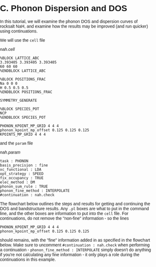 # C. Phonon Dispersion and DOS

In this tutorial, we will examine the phonon DOS and dispersion curves of rocksalt NaH, and examine how the results may be improved (and run quicker) using continuations.

We will use the `cell` file

*nah.cell*
```
%BLOCK LATTICE_ABC
3.393405 3.393405 3.393405
60 60 60
%ENDBLOCK LATTICE_ABC

%BLOCK POSITIONS_FRAC
Na 0 0 0
H 0.5 0.5 0.5
%ENDBLOCK POSITIONS_FRAC

SYMMETRY_GENERATE

%BLOCK SPECIES_POT
NCP
%ENDBLOCK SPECIES_POT

PHONON_KPOINT_MP_GRID 4 4 4
phonon_kpoint_mp_offset 0.125 0.125 0.125
KPOINTS_MP_GRID 4 4 4
```

and the `param` file

*nah.param*
```
task : PHONON
basis_precision : fine
xc_functional : LDA
opt_strategy : SPEED
fix_occupancy : TRUE
elec_method : DM
phonon_sum_rule : TRUE
phonon_fine_method : INTERPOLATE
#continuation : nah.check
```

The flowchart below outlines the steps and results for getting and continuing the DOS and bandstructure results. Any `.pl` boxes are what to put in the command line, and the other boxes are information to put into the `cell` file. For continuations, do not remove the "non-fine" information - so the lines

```
PHONON_KPOINT_MP_GRID 4 4 4
phonon_kpoint_mp_offset 0.125 0.125 0.125
```

should remains, with the "fine" information added in as specified in the flowchart below. Make sure to uncomment `#continuation : nah.check` when performing a continuation - `phonon_fine_method : INTERPOLATE` simply doesn't do anything if you're not calculating any fine information - it only plays a role during the continuations in this example.  

<!DOCTYPE html>
<html lang="en">
<head>
    <meta charset="UTF-8">
    <meta name="viewport" content="width=device-width, initial-scale=1.0">
    <title>Image Viewer Modal</title>
    <style>
        body {
            font-family: Arial, sans-serif;
            margin: 0;
            padding: 0;
        }

        .modal {
            display: flex;
            position: fixed;
            z-index: 1000;
            left: 0;
            top: 0;
            width: 100%;
            height: 100%;
            overflow: auto;
            background-color: rgba(0,0,0,0.8);
            justify-content: center;
            align-items: center;
        }

        .modal-content-zoomed-in {
            background: #000;
            padding: 0;
            border: 1px solid #888;
            width: calc(85vh * 0.6988);
            height: 85vh;
            position: relative;
            overflow: hidden;
        }

        .image-container {
            width: 100%;
            height: 100%;
            overflow: auto;
            position: relative;
            background: #000;
            cursor: grab;
        }

        .image-container:active {
            cursor: grabbing;
        }

        .viewport {
            position: absolute;
            top: 0;
            left: 0;
            background: url('../flowchart.png') no-repeat;
            background-size: cover;
            background-position: center;
        }

        .close {
            color: #aaa;
            font-size: 28px;
            font-weight: bold;
            cursor: pointer;
            position: absolute;
            top: 10px;
            right: 10px;
        }

        .close:hover,
        .close:focus {
            color: #fff;
            text-decoration: none;
        }

        .thumbnail {
            cursor: pointer;
            width: 300px;
            height: auto;
            margin: 20px;
        }
    </style>
</head>
<div id="image-viewer-container">
    <img src="../flowchart.png" alt="Thumbnail" class="thumbnail" id="thumbnail">
</div>

<script>
document.addEventListener("DOMContentLoaded", function() {
    const container = document.getElementById('image-viewer-container');
    const imageWidth = 2958;
    const imageHeight = 4233;

    ZOOM_INCREMENT = 0.02; // Zoom increment/Decrement value for each scroll

    let zoomLevel; // Variable to store the current zoom level
    let mouseX, mouseY; // Variables to store mouse position relative to the image container
    let imageContainer; // Variable to store the image container element
    let viewport; // Variable to store the viewport element
    let isPanning = false; // Variable to track if panning is active
    let startX, startY, scrollLeft, scrollTop; // Variables for panning

    function calculateInitialZoomLevel(modalWidth, modalHeight) {
        const widthRatio = modalWidth / imageWidth;
        const heightRatio = modalHeight / imageHeight;
        return Math.min(widthRatio, heightRatio);
    }

    function updateZoom(change=0, ZOOM_INCREMENT) {
        const zoomedWidth = imageWidth * zoomLevel;
        const zoomedHeight = imageHeight * zoomLevel;

        const viewportWidth = imageContainer.clientWidth;
        const viewportHeight = imageContainer.clientHeight;

        const effectiveWidth = Math.min(imageWidth, viewportWidth / zoomLevel);
        const effectiveHeight = Math.min(imageHeight, viewportHeight / zoomLevel);

        const mouseXPercentImage1 = (mouseX + imageContainer.scrollLeft) / (imageWidth * (zoomLevel-change*ZOOM_INCREMENT));
        const mouseYPercentImage1 = (mouseY + imageContainer.scrollTop) / (imageHeight * (zoomLevel-change*ZOOM_INCREMENT));
        const mouseXPercentModal = mouseX / viewportWidth;
        const mouseYPercentModal = mouseY / viewportHeight;

        const pixelX = mouseXPercentImage1 * imageWidth;
        const pixelY = mouseYPercentImage1 * imageHeight;

        const newPixelX = mouseXPercentModal * effectiveWidth;
        const newPixelY = mouseYPercentModal * effectiveHeight;

        const pixelShiftX = pixelX - newPixelX ;
        const pixelShiftY = pixelY - newPixelY;

        const adjustedShiftX = pixelShiftX * (viewportWidth/effectiveWidth);
        const adjustedShiftY = pixelShiftY * (viewportHeight/effectiveHeight);

        viewport.style.width = `${zoomedWidth}px`;
        viewport.style.height = `${zoomedHeight}px`;

        imageContainer.scrollLeft = adjustedShiftX;
        imageContainer.scrollTop = adjustedShiftY;
    }

    function openZoomedInModal() {
        const modal = document.createElement("div");
        modal.className = "modal";

        const modalContent = document.createElement("div");
        modalContent.className = "modal-content-zoomed-in";
        modalContent.style.width = 'calc(85vh * 0.6988)'; // Updated width
        modalContent.style.height = '85vh'; // Updated height

        const closeBtn = document.createElement("span");
        closeBtn.className = "close";
        closeBtn.innerHTML = "&times;";
        closeBtn.onclick = () => container.removeChild(modal); // Modified to use container

        imageContainer = document.createElement("div");
        imageContainer.className = "image-container";

        viewport = document.createElement("div");
        viewport.className = "viewport";
        viewport.style.backgroundImage = "url('../flowchart.png')";

        imageContainer.appendChild(viewport);
        modalContent.appendChild(closeBtn);
        modalContent.appendChild(imageContainer);
        modal.appendChild(modalContent);
        container.appendChild(modal); // Modified to use container

        const modalWidth = modalContent.clientWidth;
        const modalHeight = modalContent.clientHeight;
        zoomLevel = calculateInitialZoomLevel(modalWidth, modalHeight);

        MIN_ZOOM = zoomLevel;
        updateZoom();

        imageContainer.addEventListener('wheel', function(event) {
            event.preventDefault();

            const rect = imageContainer.getBoundingClientRect();
            mouseX = event.clientX - rect.left;
            mouseY = event.clientY - rect.top;

            if (event.deltaY < 0) {
                ZOOM_INCREMENT = 0.02;
                zoomLevel += ZOOM_INCREMENT; // Zoom in
                change = 1;
            } else {
                ZOOM_INCREMENT = 0.04;
                zoomLevel = Math.max(MIN_ZOOM, zoomLevel - ZOOM_INCREMENT); // Zoom out

                change = -1;
                if (zoomLevel === MIN_ZOOM) {
                    change = 0;  
                }
            }

            updateZoom(change, ZOOM_INCREMENT);
        });

        // Panning functionality
        imageContainer.addEventListener('mousedown', function(event) {
            isPanning = true;
            startX = event.clientX;
            startY = event.clientY;
            scrollLeft = imageContainer.scrollLeft;
            scrollTop = imageContainer.scrollTop;
        });

        imageContainer.addEventListener('mousemove', function(event) {
            if (!isPanning) return;
            const x = event.clientX - startX;
            const y = event.clientY - startY;
            imageContainer.scrollLeft = scrollLeft - x;
            imageContainer.scrollTop = scrollTop - y;
        });

        imageContainer.addEventListener('mouseup', function() {
            isPanning = false;
        });

        imageContainer.addEventListener('mouseleave', function() {
            isPanning = false;
        });

        // Close the modal if the user clicks outside of the modal content
        window.addEventListener('click', function(event) {
            if (event.target === modal) {
                container.removeChild(modal);
            }
        });
    }

    document.getElementById("thumbnail").addEventListener('click', openZoomedInModal);
});
</script>

</html>

It is generally best to start off with a small grid calculation, as we did here with the line `PHONON_KPOINT_MP_GRID 4 4 4`, and then use interpolation to either get a finer grid or to find the results on certain paths for a bandstructure. There is an option to start with `PHONON_KPOINT_MP_PATH`, but that is significantly slower - starting with a grid is generally the better approach.

## C.II Phonon DOS using interpolation

The task here is to use the NaH example to compute and display not a
dispersion curve but a density of states. This will exploit CASTEPs
interpolation functionality, and you will be able to compute a good DOS
without the need the repeat the expensive electronic structure
calculation. To do this you will need to set up a calculation neatly
identical to your previous one but with two differences.

1.  The calculation should be set up as a continuation. If your previous
    run wrote a .check file named “NaH-disp.check” for example, then the
    param file should contain the line

     * continuation : NaH-disp.check*

2.  Instead of a %block phonon_fine_kpoint_list in the .cell file, you
    can specify a grid

    *phonon_fine_kpoint_mp_grid 16 16 16*

You can run CASTEP on just 1-4 processors for this

You can try this several times with different fine q-point grids.

This will produce a .castep and .phonon file as before. You may analyse
the .phonon file and generate a DOS using the “dos.pl” script

> *dos.pl -xg NaH-dos.phonon*

(again, an X server running on the PC will be needed for grace to
display) .
